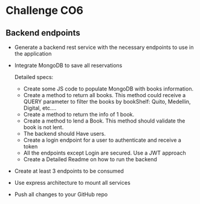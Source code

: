 # Challenge CO6
## Backend endpoints

* Generate a backend rest service with the necessary endpoints to use in the application
* Integrate MongoDB to save all reservations

    Detailed specs:
    - Create some JS code to populate MongoDB with books information.
    - Create a method to return all books. This method could receive a QUERY parameter to filter the books by bookShelf: Quito, Medellin, Digital, etc….
    - Create a method to return the info of 1 book.
    - Create a method to lend a Book. This method should validate the book is not lent.
    - The backend should Have users.
    - Create a login endpoint for a user to authenticate and receive a token
    - All the endpoints except Login are secured. Use a JWT approach
    - Create a Detailed Readme on how to run the backend

* Create at least 3 endpoints to be consumed
* Use express architecture to mount all services
* Push all changes to your GitHub repo